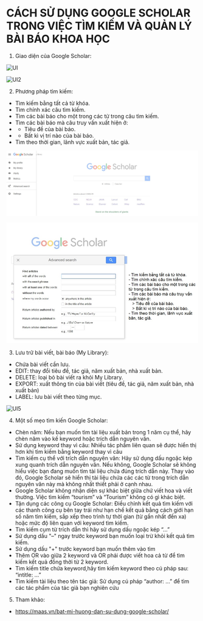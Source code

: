 # CÁCH SỬ DỤNG GOOGLE SCHOLAR TRONG VIỆC TÌM KIẾM VÀ QUẢN LÝ BÀI BÁO KHOA HỌC
1. Giao diện của Google Scholar:

![UI](https://maas.vn/wp-content/uploads/2020/06/N%C3%BAt-save-1.png)

![UI2](https://maas.vn/wp-content/uploads/2020/06/Th%C3%AAm-ti%C3%AAu-%C4%91%E1%BB%81-1.png)

2. Phương pháp tìm kiếm:
- Tìm kiếm bằng tất cả từ khóa.
- Tìm chính xác câu tìm kiếm.
- Tìm các bài báo cho một trong các từ trong câu tìm kiếm.
- Tìm các bài báo mà câu truy vấn xuất hiện ở:
- - Tiêu đề của bài báo.
- - Bất kì vị trí nào của bài báo.
- Tìm theo thời gian, lãnh vực xuất bản, tác giả.

![UI3](https://raw.githubusercontent.com/pham-nguyen-phuc-toan/CS519.L21.KHCL/main/Week2/res/QT12/1.jpg)

![UI4](https://raw.githubusercontent.com/pham-nguyen-phuc-toan/CS519.L21.KHCL/main/Week2/res/QT12/2.jpg)

3. Lưu trữ bài viết, bài báo (My Library):
- Chứa bài viết cần lưu.
- EDIT: thay đổi tiêu đề, tác giả, năm xuất bản, nhà xuất bản.
- DELETE: loại bỏ bài viết ra khỏi My Library.
- EXPORT: xuất thông tin của bài viết (tiêu đề, tác giả, năm xuất bản, nhà xuất bản)
- LABEL: lưu bài viết theo từng mục.

![UI5]()

4. Một số mẹo tìm kiến Google Scholar:
- Chèn năm: Nếu bạn muốn tìm tài liệu xuất bản trong 1 năm cụ thể, hãy chèn năm vào kế keyword hoặc trích dẫn nguyên văn.
- Sử dụng keyword thay vì câu: Nhiều tác phẩm liên quan sẽ được hiển thị hơn khi tìm kiếm bằng keyword thay vì câu
- Tìm kiếm cụ thể với trích dẫn nguyên văn: Hãy sử dụng dấu ngoặc kép xung quanh trích dẫn nguyên văn. Nếu không, Google Scholar sẽ không hiểu việc bạn đang muốn tìm tài liệu chứa đúng trích dẫn này. Thay vào đó, Google Scholar sẽ hiển thị tài liệu chứa các các từ trong trích dẫn nguyên văn này mà không nhất thiết phải ở cạnh nhau.
- Google Scholar không nhận diện sự khác biệt giữa chứ viết hoa và viết thường. Việc tìm kiếm “tourism” và “Tourism” không có gì khác biệt.
- Tận dụng các công cụ Google Scholar: Điều chỉnh kết quả tìm kiếm với các thanh công cụ bên tay trái như hạn chế kết quả bằng cách giới hạn số năm tìm kiếm, sắp xếp theo trình tự thời gian (từ gần nhất đến xa) hoặc mức độ liên quan với keyword tìm kiếm.
- Tìm kiếm cụm từ trích dẫn thì hãy sử dụng dấu ngoặc kép “…”
- Sử dụng dấu "–" ngay trước keyword bạn muốn loại trừ khỏi kết quả tìm kiếm.
- Sử dụng dấu "+" trước keyword bạn muốn thêm vào tìm
- Thêm OR vào giữa 2 keyword và OR phải được viết hoa cả từ để tìm kiếm kết quả đồng thời từ 2 keyword.
- Tìm kiếm title chứa keyword,hãy tìm kiếm keyword theo cú pháp sau: “intitle: …”
- Tìm kiếm tài liệu theo tên tác giả: Sử dụng cú pháp “author: …” để tìm các tác phẩm của tác giả bạn nghiên cứu
5. Tham khảo:
- https://maas.vn/bat-mi-huong-dan-su-dung-google-scholar/
